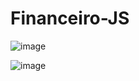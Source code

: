 # Financeiro-JS
![image](https://user-images.githubusercontent.com/59836341/106367215-b5ca4480-631f-11eb-8378-ed352e6cb1cf.png)




![image](https://user-images.githubusercontent.com/59836341/106367242-dabeb780-631f-11eb-9806-d99be9fc00fa.png)
